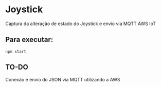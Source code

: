 # Joystick

Captura da alteração de estado do Joystick e envio via MQTT AWS IoT

## Para executar:
```npm start```

## TO-DO
Conexão e envio do JSON via MQTT utilizando a AWS
